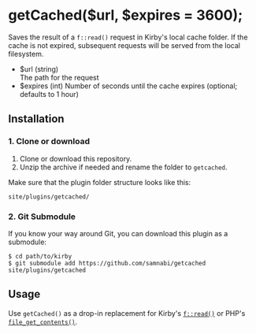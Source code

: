 # getCached($url, $expires = 3600);

Saves the result of a `f::read()` request in Kirby's local cache folder. If the cache is not expired, subsequent requests will be served from the local filesystem.

- $url (string)  
  The path for the request 
- $expires (int) 
  Number of seconds until the cache expires (optional; defaults to 1 hour)

## Installation

### 1. Clone or download

1. Clone or download this repository.
2. Unzip the archive if needed and rename the folder to `getcached`.

Make sure that the plugin folder structure looks like this:

```
site/plugins/getcached/
```

### 2. Git Submodule

If you know your way around Git, you can download this plugin as a submodule:

```
$ cd path/to/kirby
$ git submodule add https://github.com/samnabi/getcached site/plugins/getcached
```

## Usage

Use `getCached()` as a drop-in replacement for Kirby's [`f::read()`](https://getkirby.com/docs/toolkit/api/f/read) or PHP's [`file_get_contents()`](http://php.net/manual/en/function.file-get-contents.php).